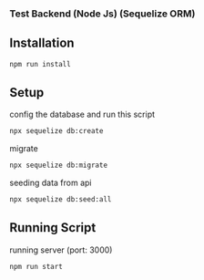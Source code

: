 ### Test Backend (Node Js) (Sequelize ORM)

## Installation 
```bash
npm run install
```

## Setup

config the database and run this script
```bash
npx sequelize db:create
```

migrate 
```bash
npx sequelize db:migrate
```

seeding data from api
```bash
npx sequelize db:seed:all
```

## Running Script 
running server (port: 3000)
```bash
npm run start
```

